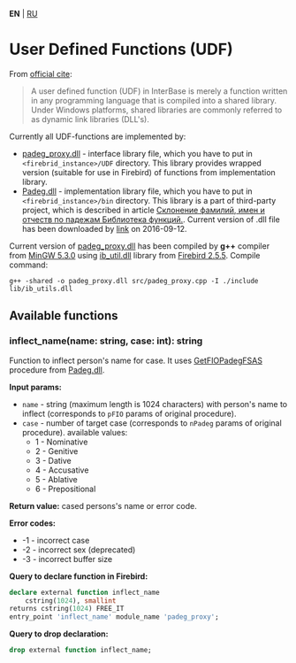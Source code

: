 **EN** | [RU][]

User Defined Functions (UDF)
============================


From [official cite][firebird]:
> A user defined function (UDF) in InterBase is merely a function written in any programming language that is compiled into a shared library. Under Windows platforms, shared libraries are commonly referred to as dynamic link libraries (DLL's).


Currently all UDF-functions are implemented by:
* [padeg_proxy.dll][] - interface library file, which you have to put in `<firebrid_instance>/UDF` directory. This library provides wrapped version (suitable for use in Firebird) of functions from implementation library.
* [Padeg.dll][] - implementation library file, which you have to put in `<firebrid_instance>/bin` directory.
This library is a part of third-party project, which is described in article [Склонение фамилий, имен и отчеств по падежам Библиотека функций.][padeg_source].
Current version of .dll file has been downloaded by [link](http://www.delphikingdom.ru/zip/Padeg.zip) on 2016-09-12.

Current version of [padeg_proxy.dll][] has been compiled by **g++** compiler from [MinGW 5.3.0][mingw] using [ib_util.dll][] library from [Firebird 2.5.5][firebird].
Compile command:
```shell
g++ -shared -o padeg_proxy.dll src/padeg_proxy.cpp -I ./include lib/ib_utils.dll
```


Available functions
-------------------

### inflect_name(name: string, case: int): string
Function to inflect person's name for case.
It uses [GetFIOPadegFSAS][] procedure from [Padeg.dll][].

**Input params:**
* `name` - string (maximum length is 1024 characters) with person's name to inflect (corresponds to `pFIO` params of original procedure).
* `case` - number of target case (corresponds to `nPadeg` params of original procedure).
available values:
    * 1 - Nominative
    * 2 - Genitive
    * 3 - Dative
    * 4 - Accusative
    * 5 - Ablative
    * 6 - Prepositional

**Return value:** cased persons's name or error code.

**Error codes:**
* -1 - incorrect case
* -2 - incorrect sex (deprecated)
* -3 - incorrect buffer size


**Query to declare function in Firebird:**
```sql
declare external function inflect_name
    cstring(1024), smallint
returns cstring(1024) FREE_IT
entry_point 'inflect_name' module_name 'padeg_proxy';
```

**Query to drop declaration:**
```sql
drop external function inflect_name;
```



[padeg_proxy.dll]: ./lib/padeg_proxy.dll
[Padeg.dll]: ./lib/Padeg.dll
[ib_util.dll]: ./lib/ib_util.dll
[mingw]: http://www.mingw.org/
[firebird]: http://www.firebirdsql.org/
[padeg_source]: http://www.delphikingdom.ru/asp/viewitem.asp?UrlItem=/mastering/poligon/webpadeg.htm#SubHeader_1762079927060
[GetFIOPadegFSAS]: http://www.delphikingdom.ru/asp/viewitem.asp?UrlItem=/mastering/poligon/webpadeg.htm#SubHeader_172811950154

[RU]: README_ru.md